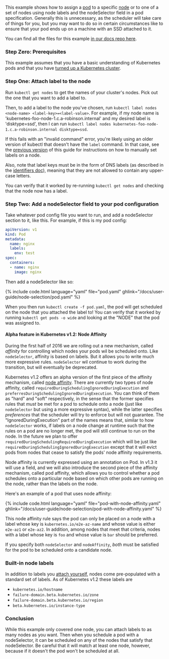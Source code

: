 ---
---

This example shows how to assign a [pod](/docs/user-guide/pods/) to a specific [node](/docs/admin/node/) or to one of a set of nodes using node labels and the nodeSelector field in a pod specification. Generally this is unnecessary, as the scheduler will take care of things for you, but you may want to do so in certain circumstances like to ensure that your pod ends up on a machine with an SSD attached to it.

You can find all the files for this example [in our docs
repo here](https://github.com/kubernetes/kubernetes.github.io/tree/{{page.docsbranch}}/docs/user-guide/node-selection).

### Step Zero: Prerequisites

This example assumes that you have a basic understanding of Kubernetes pods and that you have [turned up a Kubernetes cluster](https://github.com/kubernetes/kubernetes#documentation).

### Step One: Attach label to the node

Run `kubectl get nodes` to get the names of your cluster's nodes. Pick out the one that you want to add a label to.

Then, to add a label to the node you've chosen, run `kubectl label nodes <node-name> <label-key>=<label-value>`. For example, if my node name is 'kubernetes-foo-node-1.c.a-robinson.internal' and my desired label is 'disktype=ssd', then I can run `kubectl label nodes kubernetes-foo-node-1.c.a-robinson.internal disktype=ssd`.

If this fails with an "invalid command" error, you're likely using an older version of kubectl that doesn't have the `label` command. In that case, see the [previous version](https://github.com/kubernetes/kubernetes/blob/a053dbc313572ed60d89dae9821ecab8bfd676dc/examples/node-selection/README.md) of this guide for instructions on how to manually set labels on a node.

Also, note that label keys must be in the form of DNS labels (as described in the [identifiers doc](https://github.com/kubernetes/kubernetes/blob/{{page.githubbranch}}/docs/design/identifiers.md)), meaning that they are not allowed to contain any upper-case letters.

You can verify that it worked by re-running `kubectl get nodes` and checking that the node now has a label.

### Step Two: Add a nodeSelector field to your pod configuration

Take whatever pod config file you want to run, and add a nodeSelector section to it, like this. For example, if this is my pod config:

```yaml
apiVersion: v1
kind: Pod
metadata:
  name: nginx
  labels:
    env: test
spec:
  containers:
  - name: nginx
    image: nginx
```

Then add a nodeSelector like so:

{% include code.html language="yaml" file="pod.yaml" ghlink="/docs/user-guide/node-selection/pod.yaml" %}

When you then run `kubectl create -f pod.yaml`, the pod will get scheduled on the node that you attached the label to! You can verify that it worked by running `kubectl get pods -o wide` and looking at the "NODE" that the pod was assigned to.

#### Alpha feature in Kubernetes v1.2: Node Affinity

During the first half of 2016 we are rolling out a new mechanism, called *affinity* for controlling which nodes your pods wil be scheduled onto.
Like `nodeSelector`, affinity is based on labels. But it allows you to write much more expressive rules.
`nodeSelector` wil continue to work during the transition, but will eventually be deprecated.

Kubernetes v1.2 offers an alpha version of the first piece of the affinity mechanism, called [node affinity](https://github.com/kubernetes/kubernetes/blob/{{page.githubbranch}}/docs/design/nodeaffinity.md).
There are currently two types of node affinity, called `requiredDuringSchedulingIgnoredDuringExecution` and
`preferresDuringSchedulingIgnoredDuringExecution`. You can think of them as "hard" and "soft" respectively,
in the sense that the former specifies rules that *must* be met for a pod to schedule onto a node (just like
`nodeSelector` but using a more expressive syntax), while the latter specifies *preferences* that the scheduler
will try to enforce but will not guarantee. The "IgnoredDuringExecution" part of the names means that, similar
to how `nodeSelector` works, if labels on a node change at runtime such that the rules on a pod are no longer
met, the pod will still continue to run on the node. In the future we plan to offer
`requiredDuringSchedulingRequiredDuringExecution` which will be just like `requiredDuringSchedulingIgnoredDuringExecution`
except that it will evict pods from nodes that cease to satisfy the pods' node affinity requirements.

Node affinity is currently expressed using an annotation on Pod. In v1.3 it will use a field, and we will
also introduce the second piece of the affinity mechanism, called pod affinity,
which allows you to control whether a pod schedules onto a particular node based on which other pods are
running on the node, rather than the labels on the node.

Here's an example of a pod that uses node affinity:

{% include code.html language="yaml" file="pod-with-node-affinity.yaml" ghlink="/docs/user-guide/node-selection/pod-with-node-affinity.yaml" %}

This node affinity rule says the pod can only be placed on a node with a label whose key is
`kubernetes.io/e2e-az-name` and whose value is either `e2e-az1` or `e2e-az2`. In addition,
among nodes that meet that criteria, nodes with a label whose key is `foo` and whose
value is `bar` should be preferred.

If you specify both `nodeSelector` and `nodeAffinity`, *both* must be satisfied for the pod
to be scheduled onto a candidate node.

### Built-in node labels

In addition to labels you [attach yourself](#step-one-attach-label-to-the-node), nodes come pre-populated
with a standard set of labels. As of Kubernetes v1.2 these labels are
* `kubernetes.io/hostname`
* `failure-domain.beta.kubernetes.io/zone`
* `failure-domain.beta.kubernetes.io/region`
* `beta.kubernetes.io/instance-type`

### Conclusion

While this example only covered one node, you can attach labels to as many nodes as you want. Then when you schedule a pod with a nodeSelector, it can be scheduled on any of the nodes that satisfy that nodeSelector. Be careful that it will match at least one node, however, because if it doesn't the pod won't be scheduled at all.